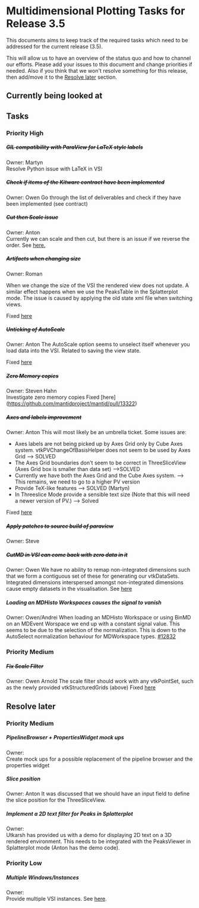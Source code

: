 # Multidimensional Plotting Tasks for Release 3.5

This documents aims to keep track of the required tasks which need to be addressed for the current release (3.5).

This will allow us to have an overview of the status quo and how to channel our efforts. Please add your issues to this document and change priorities if needed. Also if you think that we won't resolve something for this release, then add/move it to the [Resolve later](#resolve-later) section.

## Currently being looked at


## Tasks
### Priority High 

##### ~~GIL compatibility with ParaView for LaTeX style labels~~
Owner: Martyn  
Resolve Python issue with LaTeX in VSI

##### ~~Check if items of the Kitware contract have been implemented~~
Owner:  Owen
Go through the list of deliverables and check if they have been implemented (see contract)

##### ~~Cut then Scale issue~~
Owner: Anton  
Currently we can scale and then cut, but there is an issue if we reverse the order. See [here.](https://github.com/mantidproject/mantid/issues/12368)

##### ~~Artifacts when changing size~~

Owner:  Roman

When we change the size of the VSI the rendered view does not update. A similar effect happens when we use the PeaksTable in the Splatterplot mode. The issue is caused by applying the old state xml file when switching views.

Fixed [here](https://github.com/mantidproject/mantid/pull/13615)

##### ~~Unticking of AutoScale~~
Owner: Anton 
The AutoScale option seems to unselect itself whenever you load data into the VSI. Related to saving the view state.

Fixed [here](https://github.com/mantidproject/mantid/pull/13595)


##### ~~Zero Memory copies~~
Owner: Steven Hahn  
Investigate zero memory copies
Fixed [here] (https://github.com/mantidproject/mantid/pull/13322)

##### ~~Axes and labels improvement~~
Owner: Anton
This will most likely be an umbrella ticket. Some issues are:  
* Axes labels are not being picked up by Axes Grid only by Cube Axes system. vtkPVChangeOfBasisHelper does not seem to be used by Axes Grid --> SOLVED
* The Axes Grid boundaries don't seem to be correct in ThreeSliceView (Axes Grid box is smaller than data set) -->SOLVED
* Currently we have both the Axes Grid and the Cube Axes system. --> This remains, we need to go to a higher PV version
* Provide TeX-like features --> SOLVED (Martyn)
* In Threeslice Mode provide a sensible text size (Note that this will need a newer version of PV.) --> Solved

Fixed [here](https://github.com/mantidproject/mantid/pull/13565)

##### ~~Apply patches to source build of paraview~~
Owner: Steve

##### ~~CutMD in VSI can come back with zero data in it~~
Owner: Owen
We have no ability to remap non-integrated dimensions such that we form a contiguous set of these for generating our 
vtkDataSets. Integrated dimensions interspersed amongst non-integrated dimensions cause empty datasets in the visualisation.
See [here](https://github.com/mantidproject/mantid/issues/12554)

##### Loading an MDHisto Workspaces causes the signal to vanish
Owner: Owen/Andrei
When loading an MDHisto Workspace or using BinMD on an MDEvent Worspace we end up with a constant signal value. This seems to be due to the selection of the normalization. This is down to the AutoSelect normalization behaviour for MDWorkspace types. [#12832](https://github.com/mantidproject/mantid/issues/12832)

### Priority Medium

##### ~~Fix Scale Filter~~
Owner: Owen Arnold
The scale filter should work with any vtkPointSet, such as the newly provided vtkStructuredGrids (above)
Fixed [here](https://github.com/mantidproject/mantid/pull/13528)

## Resolve later

### Priority Medium

##### PipelineBrowser + PropertiesWidget mock ups
Owner:  
Create mock ups for a possible replacement of the pipeline browser and the properties widget

##### Slice position
Owner:  Anton
It was discussed that we should have an input field to define the slice position for the ThreeSliceView. 

##### Implement a 2D text filter for Peaks in Splatterplot
Owner:  
Utkarsh has provided us with a demo for displaying 2D text on a 3D rendered environment. This needs to be integrated with the PeaksViewer in Splatterplot mode (Anton has the demo code).

### Priority Low

##### Multiple Windows/Instances
Owner:  
Provide multiple VSI instances. See [here](https://github.com/mantidproject/mantid/issues/12395).

